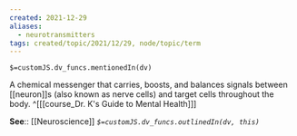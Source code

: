 ```yaml
---
created: 2021-12-29 
aliases:
  - neurotransmitters
tags: created/topic/2021/12/29, node/topic/term
---
```

`$=customJS.dv_funcs.mentionedIn(dv)`

A chemical messenger that carries, boosts, and balances signals between [[neuron]]s (also known as nerve cells) and target cells throughout the body.
 ^[[[course_Dr. K's Guide to Mental Health]]]

**See**:: [[Neuroscience]]
*`$=customJS.dv_funcs.outlinedIn(dv, this)`*